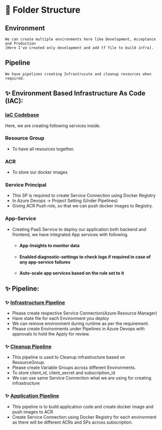 # 🚀 Folder Structure

##   Environment
    We can create multiple environments here like Development, Acceptance and Production 
    [Here I've created only development and add tf file to build infra].

##   Pipeline
    We have pipelines creating Infrastrucute and cleanup resources when required.

## ✨	Environment Based Infrastructure As Code (IAC):

### [IaC Codebase](https://github.com/sujaydana82/CloudDevOpsForJavaReact/tree/main/IaC-Terraform/dev)

Here, we are creating following services inside.

### Resource Group
- To have all resources together.
### ACR
- To store our docker images
### Service Principal
- This SP is required to create Service Connection using Docker Registry 
- In Azure Devops -> Project Setting (Under Pipelines) 
- Giving ACR Push role, so that we can push docker images to Registry.
### App-Service
- Creating PaaS Service to deploy our application both backend and frontend, we have integrated App services with following.
    - #### App-Insights to monitor data
    - #### Enabled diagnostic-settings to check logs if required in case of any app-service failures
    - #### Auto-scale app services based on the rule set to it

## ✨	Pipeline:

### ✨ [Infrastructure Pipeline](https://github.com/sujaydana82/CloudDevOpsForJavaReact/tree/main/IaC-Terraform/dev/azure-pipeline.yml)
- Please create respective Service Connection(Azure Resource Manager)
- Have state file for each Environment you deploy
- We can remove environment during runtime as per the requirement.
- Please create Environments under Pipelines in Azure Devops with approvals to hold the Apply for review.

### ✨ [Cleanup Pipeline](https://github.com/sujaydana82/CloudDevOpsForJavaReact/tree/main/IaC-Terraform/dev/cleanup-pipeline.yml)
- This pipeline is used to Cleanup infrastructure based on ResourceGroup.
- Please create Variable Groups across different Environments.
- To store client_id, client_secret and subscription_id
- We can use same Service Connection what we are using for creating infrastructure

### ✨ [Application Pipeline](https://github.com/sujaydana82/CloudDevOpsForJavaReact\react-and-spring-data-rest\azure-pipeline.yml")
- This pipeline is to build application code and create docker image and push images to ACR
- Create Service Connection using Docker Registry for each environment as there will be different ACRs and SPs across subscription.